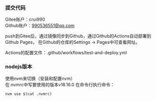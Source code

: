 ### 提交代码
Gitee账户：crui990  
Github账户：990536551@qq.com

push到Gitee后，通过镜像同步到Github，通过Github的Actions自动部署到Github Pages，
在Github的仓库的Settings -> Pages中可查看网址。

Actions的配置文件：.github/workflows/test-and-deploy.yml

### nodejs版本
使用nvm来切换（安装和配置nvm）  
在.nvmrc中写要使用的版本v18.16.0
在命令行执行命令：
```shell
nvm use $(cat .nvmrc)
```
